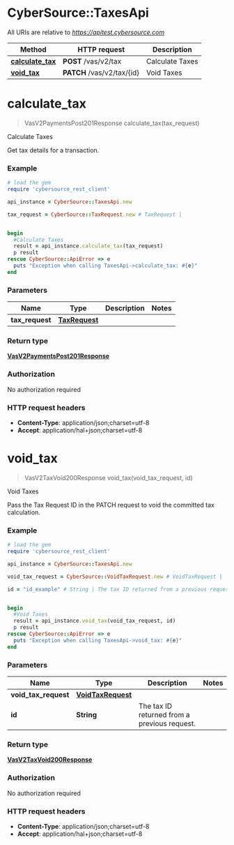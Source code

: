 # CyberSource::TaxesApi

All URIs are relative to *https://apitest.cybersource.com*

Method | HTTP request | Description
------------- | ------------- | -------------
[**calculate_tax**](TaxesApi.md#calculate_tax) | **POST** /vas/v2/tax | Calculate Taxes
[**void_tax**](TaxesApi.md#void_tax) | **PATCH** /vas/v2/tax/{id} | Void Taxes


# **calculate_tax**
> VasV2PaymentsPost201Response calculate_tax(tax_request)

Calculate Taxes

Get tax details for a transaction. 

### Example
```ruby
# load the gem
require 'cybersource_rest_client'

api_instance = CyberSource::TaxesApi.new

tax_request = CyberSource::TaxRequest.new # TaxRequest | 


begin
  #Calculate Taxes
  result = api_instance.calculate_tax(tax_request)
  p result
rescue CyberSource::ApiError => e
  puts "Exception when calling TaxesApi->calculate_tax: #{e}"
end
```

### Parameters

Name | Type | Description  | Notes
------------- | ------------- | ------------- | -------------
 **tax_request** | [**TaxRequest**](TaxRequest.md)|  | 

### Return type

[**VasV2PaymentsPost201Response**](VasV2PaymentsPost201Response.md)

### Authorization

No authorization required

### HTTP request headers

 - **Content-Type**: application/json;charset=utf-8
 - **Accept**: application/hal+json;charset=utf-8



# **void_tax**
> VasV2TaxVoid200Response void_tax(void_tax_request, id)

Void Taxes

Pass the Tax Request ID in the PATCH request to void the committed tax calculation.

### Example
```ruby
# load the gem
require 'cybersource_rest_client'

api_instance = CyberSource::TaxesApi.new

void_tax_request = CyberSource::VoidTaxRequest.new # VoidTaxRequest | 

id = "id_example" # String | The tax ID returned from a previous request.


begin
  #Void Taxes
  result = api_instance.void_tax(void_tax_request, id)
  p result
rescue CyberSource::ApiError => e
  puts "Exception when calling TaxesApi->void_tax: #{e}"
end
```

### Parameters

Name | Type | Description  | Notes
------------- | ------------- | ------------- | -------------
 **void_tax_request** | [**VoidTaxRequest**](VoidTaxRequest.md)|  | 
 **id** | **String**| The tax ID returned from a previous request. | 

### Return type

[**VasV2TaxVoid200Response**](VasV2TaxVoid200Response.md)

### Authorization

No authorization required

### HTTP request headers

 - **Content-Type**: application/json;charset=utf-8
 - **Accept**: application/hal+json;charset=utf-8



